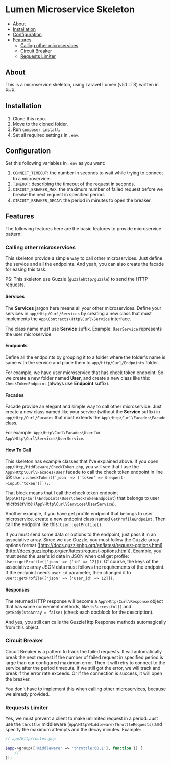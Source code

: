 # Lumen Microservice Skeleton

- [About](#about)
- [Installation](#installation)
- [Configuration](#configuration)
- [Features](#features)
    - [Calling other microservices](#calling-other-microservices)
    - [Circuit Breaker](#circuit-breaker)
    - [Requests Limiter](#requests-limiter)

<a name="about"></a>
## About

This is a microservice skeleton, using Laravel Lumen (v5.1 LTS) written in PHP.

<a name="installation"></a>
## Installation

1. Clone this repo.
2. Move to the cloned folder.
3. Run `composer install`.
4. Set all required settings in `.env`.

<a name="configuration"></a>
## Configuration

Set this following variables in `.env` as you want:

1. `CONNECT_TIMEOUT`: the number in seconds to wait while trying to connect to a microservice.
2. `TIMEOUT`: describing the timeout of the request in seconds.
3. `CIRCUIT_BREAKER_MAX`: the maximum number of failed request before we breake the next request in specified period.
4. `CIRCUIT_BREAKER_DECAY`: the period in minutes to open the breaker.

<a name="features"></a>
## Features

The following features here are the basic features to provide microservice pattern:

<a name="calling-other-microservices"></a>
### Calling other microservices

This skeleton provide a simple way to call other microservices. Just define the service and all the endpoints. And yeah, you can also create the facade for easing this task.

PS: This skeleton use Guzzle (`guzzlehttp/guzzle`) to send the HTTP requests.

#### Services

The **Services** jargon here means all your other microservices. Define your services in `app/Http/Curl/Services` by creating a new class that must implements the `App\Contracts\Http\Curl\Service` interface.

The class name must use **Service** suffix. Example: `UserService` represents the user microservice.

#### Endpoints

Define all the endpoints by grouping it to a folder where the folder's name is same with the service and place them to `app/Http/Curl/Endpoints` folder.

For example, we have user microservice that has check token endpoint. So we create a new folder named **User**, and create a new class like this: `CheckTokenEndpoint` (always use **Endpoint** suffix).

#### Facades

Facade provide an elegant and simple way to call other microservice. Just create a new class named like your service (without the **Service** suffix) in `app/Http/Curl/Facades` that must extends the `App\Http\Curl\Facades\Facade` class.

For example: `App\Http\Curl\Facades\User` for `App\Http\Curl\Services\UserService`.

#### How To Call

This skeleton has example classes that I've explained above. If you open `app/Http/Middleware/CheckToken.php`, you will see that I use the `App\Http\Curl\Facades\User` facade to call the check token endpoint in line 69: `User::checkToken(['json' => ['token' => $request->input('token')]]);`.

That block means that I call the check token endpoint (`App\Http\Curl\Endpoints\User\CheckTokenEndpoint`) that belongs to user microservice (`App\Http\Curl\Services\UserService`).

Another example, if you have get profile endpoint that belongs to user microservice, create a new endpoint class named `GetProfileEndpoint`. Then call the endpoint like this: `User::getProfile()`.

If you must send some data or options to the endpoint, just pass it in an associative array. Since we use Guzzle, you must follow the Guzzle array options format ([http://docs.guzzlephp.org/en/latest/request-options.html](http://docs.guzzlephp.org/en/latest/request-options.html)). Example, you must send the user's id data in JSON when call get profile: `User::getProfile(['json' => ['id' => 12]])`. Of course, the keys of the associative array JSON data must follows the requirements of the endpoint. If the endpoint needs `user_id` parameter, then changed it to `User::getProfile(['json' => ['user_id' => 12]])`.

#### Responses

The returned HTTP response will become a `App\Http\Curl\Response` object that has some convenient methods, like `isSuccessful()` and `getBody($toArray = false)` (check each docblock for the description).

And yes, you still can calls the GuzzleHttp Response methods automagically from this object.

<a name="circuit-breaker"></a>
### Circuit Breaker

Circuit Breaker is a pattern to track the failed requests. It will automatically break the next request if the number of failed request in specified period is large than our configured maximum error. Then it will retry to connect to the service after the period timeouts. If we still got the error, we will track and break if the error rate exceeds. Or if the connection is success, it will open the breaker.

You don't have to implement this when [calling other microservices](#calling-other-microservices), because we already provided.

<a name="requests-limiter"></a>
### Requests Limiter

Yes, we must prevent a client to make unlimited request in a period. Just use the `throttle` middleware (`App\Http\Middleware\ThrottleRequests`) and specify the maximum attempts and the decay minutes. Example:

```php
// app/Http/routes.php

$app->group(['middleware' => 'throttle:60,1'], function () {
    //
});
```

